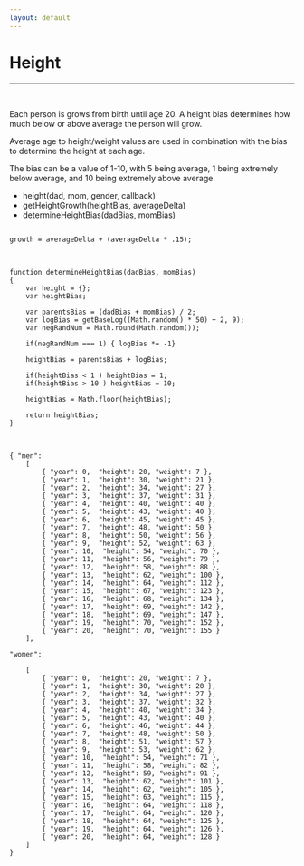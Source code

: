 ```yaml
---
layout: default
---
```


# Height

***
<br />

Each person is grows from birth until age 20. A height bias determines how much below or above average the person will grow.  

Average age to height/weight values are used in combination with the bias to determine the height at each age.

The bias can be a value of 1-10, with 5 being average, 1 being extremely below average, and 10 being extremely above average.


* height(dad, mom, gender, callback) 
* getHeightGrowth(heightBias, averageDelta)
* determineHeightBias(dadBias, momBias)


<pre>
<code>
growth = averageDelta + (averageDelta * .15);
</code>
</pre>

<pre>
<code>
function determineHeightBias(dadBias, momBias)
{
    var height = {};
    var heightBias;

    var parentsBias = (dadBias + momBias) / 2;    
    var logBias = getBaseLog((Math.random() * 50) + 2, 9);
    var negRandNum = Math.round(Math.random());
    
    if(negRandNum === 1) { logBias *= -1}    	

    heightBias = parentsBias + logBias;

	if(heightBias < 1 ) heightBias = 1;
	if(heightBias > 10 ) heightBias = 10; 

	heightBias = Math.floor(heightBias);

	return heightBias;
}
</code>
</pre>

<pre>
<code>
{ "men": 
	[
		{ "year": 0,  "height": 20, "weight": 7 },
		{ "year": 1,  "height": 30, "weight": 21 },
		{ "year": 2,  "height": 34, "weight": 27 },
		{ "year": 3,  "height": 37, "weight": 31 },
		{ "year": 4,  "height": 40, "weight": 40 },
		{ "year": 5,  "height": 43, "weight": 40 },
		{ "year": 6,  "height": 45, "weight": 45 },
		{ "year": 7,  "height": 48, "weight": 50 },
		{ "year": 8,  "height": 50, "weight": 56 },
		{ "year": 9,  "height": 52, "weight": 63 },
		{ "year": 10,  "height": 54, "weight": 70 },				
		{ "year": 11,  "height": 56, "weight": 79 },
		{ "year": 12,  "height": 58, "weight": 88 },
		{ "year": 13,  "height": 62, "weight": 100 },
		{ "year": 14,  "height": 64, "weight": 112 },
		{ "year": 15,  "height": 67, "weight": 123 },
		{ "year": 16,  "height": 68, "weight": 134 },
		{ "year": 17,  "height": 69, "weight": 142 },
		{ "year": 18,  "height": 69, "weight": 147 },
		{ "year": 19,  "height": 70, "weight": 152 },			
		{ "year": 20,  "height": 70, "weight": 155 }	
	],

"women":

	[
		{ "year": 0,  "height": 20, "weight": 7 },
		{ "year": 1,  "height": 30, "weight": 20 },
		{ "year": 2,  "height": 34, "weight": 27 },
		{ "year": 3,  "height": 37, "weight": 32 },
		{ "year": 4,  "height": 40, "weight": 34 },
		{ "year": 5,  "height": 43, "weight": 40 },
		{ "year": 6,  "height": 46, "weight": 44 },
		{ "year": 7,  "height": 48, "weight": 50 },
		{ "year": 8,  "height": 51, "weight": 57 },
		{ "year": 9,  "height": 53, "weight": 62 },
		{ "year": 10,  "height": 54, "weight": 71 },				
		{ "year": 11,  "height": 58, "weight": 82 },
		{ "year": 12,  "height": 59, "weight": 91 },
		{ "year": 13,  "height": 62, "weight": 101 },
		{ "year": 14,  "height": 62, "weight": 105 },
		{ "year": 15,  "height": 63, "weight": 115 },
		{ "year": 16,  "height": 64, "weight": 118 },
		{ "year": 17,  "height": 64, "weight": 120 },
		{ "year": 18,  "height": 64, "weight": 125 },
		{ "year": 19,  "height": 64, "weight": 126 },			
		{ "year": 20,  "height": 64, "weight": 128 }
	]
}
</code>
</pre>